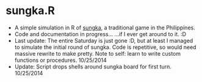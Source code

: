 # sungka.R

* A simple simulation in R of [sungka](http://tinyurl.com/pzxej77), a traditional game in the Philippines.
* Code and documentation in progress...  ...if I ever get around to it. :D
* Last update: The entire Saturday is just gone :D, but at least I managed to simulate the initial round of sungka.  Code is repetitive, so would need massive rewrite to make pretty.  Note to self: learn to write custom functions or procedures. 10/25/2014
* Update: Script drops shells around sungka board for first turn.  10/25/2014
